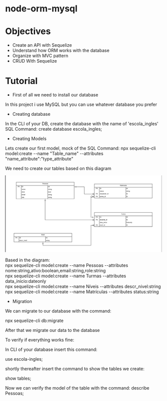 # node-orm-mysql

# Objectives

- Create an API with Sequelize
- Understand how ORM works with the database
- Organize with MVC pattern
- CRUD With Sequelize


# Tutorial

- First of all we need to install our database

In this project i use MySQL but you can use whatever database you prefer

- Creating database

In the CLI of your DB, create the database with the name of 'escola_ingles' 
  SQL Command: create database escola_ingles;

- Creating Models

Lets create our first model, mock of the SQL Command: npx sequelize-cli model:create --name "Table_name" --attributes "name_attribute":"type_attribute"

We need to create our tables based on this diagram 

![Click Here](https://github.com/RenanLourenco/node-orm-mysql/blob/main/image.png)

Based in the diagram:  
npx sequelize-cli model:create --name Pessoas --attributes nome:string,ativo:boolean,email:string,role:string   
  npx sequelize-cli model:create --name Turmas --attributes data_inicio:dateonly  
npx sequelize-cli model:create --name Níveis --attributes descr_nivel:string  
npx sequelize-cli model:create --name Matrículas --attributes status:string 

- Migration

We can migrate to our database with the command:

  npx sequelize-cli db:migrate

After that we migrate our data to the database

To verify if everything works fine:

In CLI of your database insert this command:

  use escola-ingles;

shortly thereafter insert the command to show the tables we create:

  show tables;

Now we can verify the model of the table with the command: describe Pessoas;

